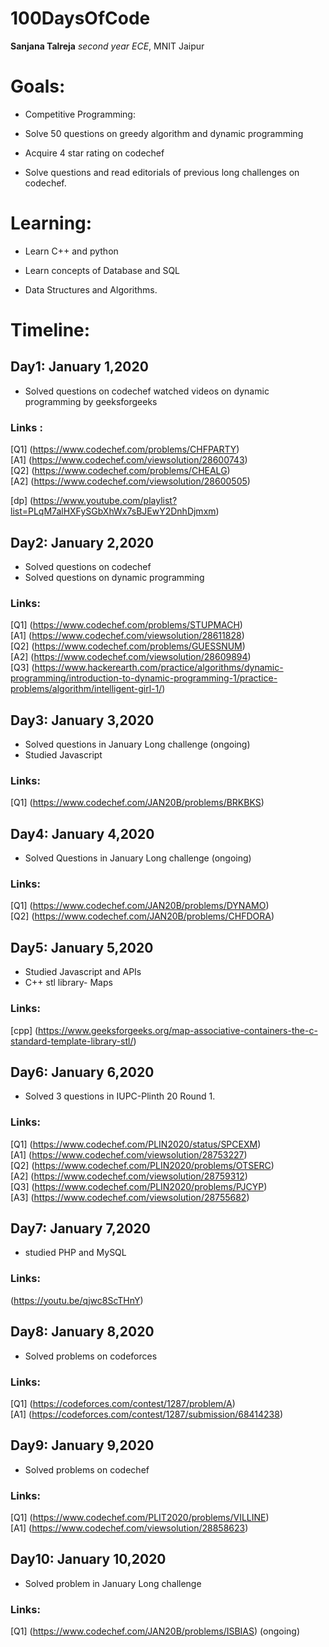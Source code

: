 # 100DaysOfCode

**Sanjana Talreja** _second year ECE_, MNIT Jaipur

# Goals:
* Competitive Programming:

* Solve 50 questions on greedy algorithm and dynamic programming

* Acquire 4 star rating on codechef

* Solve questions and read editorials of previous long challenges on codechef.

# Learning:

* Learn C++ and python

* Learn concepts of Database and SQL

* Data Structures and Algorithms.

# Timeline:

## Day1: January 1,2020
* Solved questions on codechef
watched videos on dynamic programming by geeksforgeeks
### Links :
[Q1] (https://www.codechef.com/problems/CHFPARTY)  
 [A1] (https://www.codechef.com/viewsolution/28600743)  
[Q2] (https://www.codechef.com/problems/CHEALG)  
 [A2] (https://www.codechef.com/viewsolution/28600505)

[dp] (https://www.youtube.com/playlist?list=PLqM7alHXFySGbXhWx7sBJEwY2DnhDjmxm)


## Day2: January 2,2020

* Solved questions on codechef
* Solved questions on dynamic programming
### Links:
[Q1] (https://www.codechef.com/problems/STUPMACH)  
 [A1] (https://www.codechef.com/viewsolution/28611828)  
[Q2] (https://www.codechef.com/problems/GUESSNUM)  
 [A2] (https://www.codechef.com/viewsolution/28609894)   
[Q3] (https://www.hackerearth.com/practice/algorithms/dynamic-programming/introduction-to-dynamic-programming-1/practice-problems/algorithm/intelligent-girl-1/)

## Day3: January 3,2020

* Solved questions in January Long challenge (ongoing)
* Studied Javascript

### Links:
[Q1] (https://www.codechef.com/JAN20B/problems/BRKBKS) 


## Day4: January 4,2020
* Solved Questions in January Long challenge (ongoing)
### Links:
[Q1] (https://www.codechef.com/JAN20B/problems/DYNAMO)  
[Q2] (https://www.codechef.com/JAN20B/problems/CHFDORA)


## Day5: January 5,2020
* Studied Javascript and APIs
* C++ stl library- Maps

### Links:
[cpp] (https://www.geeksforgeeks.org/map-associative-containers-the-c-standard-template-library-stl/)

## Day6: January 6,2020
* Solved 3 questions in IUPC-Plinth 20 Round 1.

### Links:
[Q1] (https://www.codechef.com/PLIN2020/status/SPCEXM)  
 [A1] (https://www.codechef.com/viewsolution/28753227)  
 [Q2] (https://www.codechef.com/PLIN2020/problems/OTSERC)  
 [A2] (https://www.codechef.com/viewsolution/28759312)  
 [Q3] (https://www.codechef.com/PLIN2020/problems/PJCYP)  
 [A3] (https://www.codechef.com/viewsolution/28755682)  


## Day7: January 7,2020
* studied PHP and MySQL 

### Links:
(https://youtu.be/qjwc8ScTHnY)


## Day8: January 8,2020
* Solved problems on codeforces

### Links:
[Q1] (https://codeforces.com/contest/1287/problem/A)  
[A1] (https://codeforces.com/contest/1287/submission/68414238)

## Day9: January 9,2020
* Solved problems on codechef

### Links:
[Q1] (https://www.codechef.com/PLIT2020/problems/VILLINE)  
[A1] (https://www.codechef.com/viewsolution/28858623)

## Day10: January 10,2020
* Solved problem in January Long challenge

### Links:
[Q1] (https://www.codechef.com/JAN20B/problems/ISBIAS) (ongoing)
